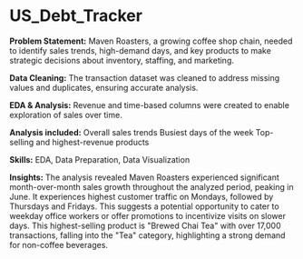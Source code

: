 # US_Debt_Tracker
**Problem Statement:** Maven Roasters, a growing coffee shop chain, needed to identify sales trends, high-demand days, and key products to make strategic decisions about inventory, staffing, and marketing.

**Data Cleaning:** The transaction dataset was cleaned to address missing values and duplicates, ensuring accurate analysis.

**EDA & Analysis:** Revenue and time-based columns were created to enable exploration of sales over time.

**Analysis included:**
Overall sales trends
Busiest days of the week
Top-selling and highest-revenue products

**Skills:** EDA, Data Preparation, Data Visualization

**Insights:**
The analysis revealed Maven Roasters experienced significant month-over-month sales growth throughout the analyzed period, peaking in June. It experiences highest customer traffic on Mondays, followed by Thursdays and Fridays. This suggests a potential opportunity to cater to weekday office workers or offer promotions to incentivize visits on slower days. This highest-selling product is "Brewed Chai Tea" with over 17,000 transactions, falling into the "Tea" category, highlighting a strong demand for non-coffee beverages.
